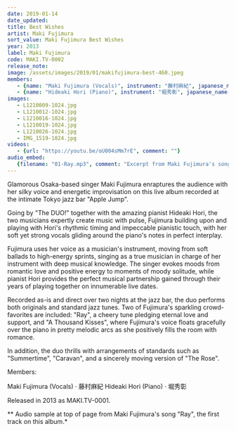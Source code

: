 ```yaml
---
date: 2019-01-14
date_updated: 
title: Best Wishes
artist: Maki Fujimura
sort_value: Maki Fujimura Best Wishes
year: 2013
label: Maki Fujimura
code: MAKI.TV-0002
release_note: 
image: /assets/images/2019/01/makifujimura-best-460.jpeg
members:
   - {name: "Maki Fujimura (Vocals)", instrument: "藤村麻紀", japanese_name: , url: ""}
   - {name: "Hideaki Hori (Piano)", instrument: "堀秀彰", japanese_name: , url: ""}
images: 
   - L1210009-1024.jpg
   - L1210012-1024.jpg
   - L1210016-1024.jpg
   - L1210019-1024.jpg
   - L1210026-1024.jpg
   - IMG_1519-1024.jpg
videos: 
   - {url: "https://youtu.be/oU004sMm7rE", comment: ""}
audio_embed:
   {filename: "01-Ray.mp3", comment: "Excerpt from Maki Fujimura's song \"Ray\", the first track on this album:"}
---
```


Glamorous Osaka-based singer Maki Fujimura enraptures the audience with her silky voice and energetic improvisation on this live album recorded at the intimate Tokyo jazz bar "Apple Jump".

Going by "The DUO!" together with the amazing pianist Hideaki Hori, the two musicians expertly create music with pulse, Fujimura building upon and playing with Hori's rhythmic timing and impeccable pianistic touch, with her soft yet strong vocals gliding around the piano's notes in perfect interplay.

Fujimura uses her voice as a musician's instrument, moving from soft ballads to high-energy sprints, singing as a true musician in charge of her instrument with deep musical knowledge. The singer evokes moods from romantic love and positive energy to moments of moody solitude, while pianist Hori provides the perfect musical partnership gained through their years of playing together on innumerable live dates.

Recorded as-is and direct over two nights at the jazz bar, the duo performs both originals and standard jazz tunes. Two of Fujimura's sparkling crowd-favorites are included: "Ray", a cheery tune pledging eternal love and support, and "A Thousand Kisses", where Fujimura's voice floats gracefully over the piano in pretty melodic arcs as she positively fills the room with romance.

In addition, the duo thrills with arrangements of standards such as "Summertime", "Caravan", and a sincerely moving version of "The Rose".

Members:

Maki Fujimura (Vocals) · 藤村麻紀
Hideaki Hori (Piano) · 堀秀彰

Released in 2013 as MAKI.TV-0001.


** Audio sample at top of page from Maki Fujimura's song "Ray", the first track on this album.*
